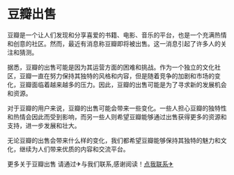 # 豆瓣出售

豆瓣是一个让人们发现和分享喜爱的书籍、电影、音乐的平台，也是一个充满热情和创意的社区。然而，最近有消息称豆瓣即将被出售。这一消息引起了许多人的关注和猜测。

据悉，豆瓣的出售可能是因为其运营方面的困难和挑战。作为一个独立的文化社区，豆瓣一直在努力保持其独特的风格和内容，但是随着竞争的加剧和市场的变化，豆瓣面临着越来越多的压力。因此，豆瓣的出售可能是为了寻求新的发展机会和资源。

对于豆瓣的用户来说，豆瓣的出售可能会带来一些变化。一些人担心豆瓣的独特性和热情会因此而受到影响，而另一些人则希望豆瓣能够通过出售获得更多的资源和支持，进一步发展和壮大。

无论豆瓣的出售会带来什么样的变化，我们都希望豆瓣能够保持其独特的魅力和文化，继续为人们带来优质的内容和交流平台。

更多关于豆瓣出售 请通过✈与我们联系,感谢阅读！[点我联系✈](https://doc.k02.cc)